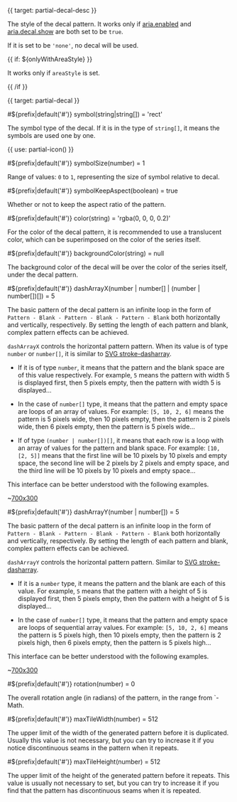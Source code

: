 {{ target: partial-decal-desc }}

The style of the decal pattern. It works only if [aria.enabled](~aria.enabled) and [aria.decal.show](~aria.decal.show) are both set to be `true`.

If it is set to be `'none'`, no decal will be used.

{{ if: ${onlyWithAreaStyle} }}

It works only if `areaStyle` is set.

{{ /if }}



{{ target: partial-decal }}

#${prefix|default('#')} symbol(string|string[]) = 'rect'

The symbol type of the decal. If it is in the type of `string[]`, it means the symbols are used one by one.

{{ use: partial-icon() }}

#${prefix|default('#')} symbolSize(number) = 1

Range of values: `0` to `1`, representing the size of symbol relative to decal.

#${prefix|default('#')} symbolKeepAspect(boolean) = true

Whether or not to keep the aspect ratio of the pattern.

#${prefix|default('#')} color(string) = 'rgba(0, 0, 0, 0.2)'

For the color of the decal pattern, it is recommended to use a translucent color, which can be superimposed on the color of the series itself.

#${prefix|default('#')} backgroundColor(string) = null

The background color of the decal will be over the color of the series itself, under the decal pattern.

#${prefix|default('#')} dashArrayX(number | number[] | (number | number[])[]) = 5

The basic pattern of the decal pattern is an infinite loop in the form of `Pattern - Blank - Pattern - Blank - Pattern - Blank` both horizontally and vertically, respectively. By setting the length of each pattern and blank, complex pattern effects can be achieved.

`dashArrayX` controls the horizontal pattern pattern. When its value is of type `number` or `number[]`, it is similar to [SVG stroke-dasharray](https://developer.mozilla.org/en-US/docs/Web/SVG/Attribute/stroke-dasharray).

- If it is of type `number`, it means that the pattern and the blank space are of this value respectively. For example, `5` means the pattern with width 5 is displayed first, then 5 pixels empty, then the pattern with width 5 is displayed...

- In the case of `number[]` type, it means that the pattern and empty space are loops of an array of values. For example: `[5, 10, 2, 6]` means the pattern is 5 pixels wide, then 10 pixels empty, then the pattern is 2 pixels wide, then 6 pixels empty, then the pattern is 5 pixels wide...

- If of type `(number | number[])[]`, it means that each row is a loop with an array of values for the pattern and blank space. For example: `[10, [2, 5]]` means that the first line will be 10 pixels by 10 pixels and empty space, the second line will be 2 pixels by 2 pixels and empty space, and the third line will be 10 pixels by 10 pixels and empty space...

This interface can be better understood with the following examples.

~[700x300](${galleryViewPath}doc-example/aria-decal&edit=1&reset=1)

#${prefix|default('#')} dashArrayY(number | number[]) = 5

The basic pattern of the decal pattern is an infinite loop in the form of `Pattern - Blank - Pattern - Blank - Pattern - Blank` both horizontally and vertically, respectively. By setting the length of each pattern and blank, complex pattern effects can be achieved.

`dashArrayY` controls the horizontal pattern pattern. Similar to [SVG stroke-dasharray](https://developer.mozilla.org/en-US/docs/Web/SVG/Attribute/stroke-dasharray).

- If it is a `number` type, it means the pattern and the blank are each of this value. For example, `5` means that the pattern with a height of 5 is displayed first, then 5 pixels empty, then the pattern with a height of 5 is displayed...

- In the case of `number[]` type, it means that the pattern and empty space are loops of sequential array values. For example: `[5, 10, 2, 6]` means the pattern is 5 pixels high, then 10 pixels empty, then the pattern is 2 pixels high, then 6 pixels empty, then the pattern is 5 pixels high...

This interface can be better understood with the following examples.

~[700x300](${galleryViewPath}doc-example/aria-decal&edit=1&reset=1)

#${prefix|default('#')} rotation(number) = 0

The overall rotation angle (in radians) of the pattern, in the range from `-Math.

#${prefix|default('#')} maxTileWidth(number) = 512

The upper limit of the width of the generated pattern before it is duplicated. Usually this value is not necessary, but you can try to increase it if you notice discontinuous seams in the pattern when it repeats.

#${prefix|default('#')} maxTileHeight(number) = 512

The upper limit of the height of the generated pattern before it repeats. This value is usually not necessary to set, but you can try to increase it if you find that the pattern has discontinuous seams when it is repeated.
